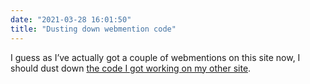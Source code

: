 ```yaml
---
date: "2021-03-28 16:01:50"
title: "Dusting down webmention code"
---
```


I guess as I’ve actually got a couple of webmentions on this site now, I should dust down [the code I got working on my other site](https://github.com/leonp/leon2/blob/master/_layouts/post.html).
